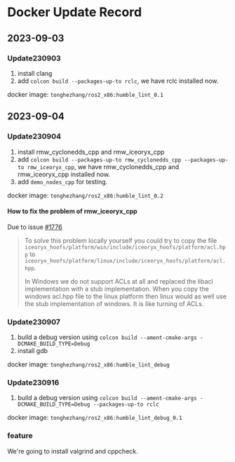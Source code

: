 # Docker Update Record

## 2023-09-03

### Update230903

1. install clang
2. add `colcon build --packages-up-to rclc`, we have rclc installed now.

docker image: `tonghezhang/ros2_x86:humble_lint_0.1`

## 2023-09-04

### Update230904

1. install rmw_cyclonedds_cpp and rmw_iceoryx_cpp
2. add `colcon build --packages-up-to rmw_cyclonedds_cpp --packages-up-to rmw_iceoryx_cpp`, we have rmw_cyclonedds_cpp and rmw_iceoryx_cpp installed now.
3. add `demo_nodes_cpp` for testing.

docker image: `tonghezhang/ros2_x86:humble_lint_0.2`

#### How to fix the problem of rmw_iceoryx_cpp

Due to issue [#1776](https://github.com/eclipse-iceoryx/iceoryx/issues/1176)

> To solve this problem locally yourself you could try to copy the file `iceoryx_hoofs/platform/win/include/iceoryx_hoofs/platform/acl.hpp` to
> `iceoryx_hoofs/platform/linux/include/iceoryx_hoofs/platform/acl.hpp`.
>
> In Windows we do not support ACLs at all and replaced the libacl implementation with a stub implementation.
> When you copy the windows acl.hpp file to the linux platform then linux would as well use the stub implementation of windows. It is like turning of ACLs.

### Update230907

1. build a debug version using `colcon build --ament-cmake-args -DCMAKE_BUILD_TYPE=Debug`
2. install gdb

docker image: `tonghezhang/ros2_x86:humble_lint_debug`

### Update230916

1. build a debug version using `colcon build --ament-cmake-args -DCMAKE_BUILD_TYPE=Debug --packages-up-to rclc`

docker image: `tonghezhang/ros2_x86:humble_lint_debug_0.1`

### feature

We're going to install valgrind and cppcheck.
